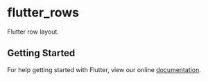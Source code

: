 # flutter_rows

Flutter row layout.

## Getting Started

For help getting started with Flutter, view our online
[documentation](https://flutter.io/).
